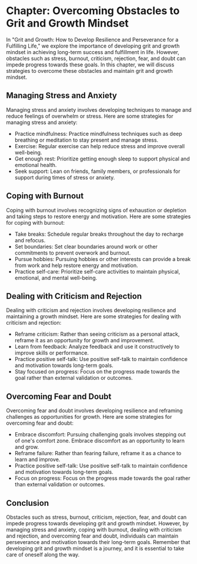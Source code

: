 Chapter: Overcoming Obstacles to Grit and Growth Mindset
========================================================

In "Grit and Growth: How to Develop Resilience and Perseverance for a Fulfilling Life," we explore the importance of developing grit and growth mindset in achieving long-term success and fulfillment in life. However, obstacles such as stress, burnout, criticism, rejection, fear, and doubt can impede progress towards these goals. In this chapter, we will discuss strategies to overcome these obstacles and maintain grit and growth mindset.

Managing Stress and Anxiety
---------------------------

Managing stress and anxiety involves developing techniques to manage and reduce feelings of overwhelm or stress. Here are some strategies for managing stress and anxiety:

* Practice mindfulness: Practice mindfulness techniques such as deep breathing or meditation to stay present and manage stress.
* Exercise: Regular exercise can help reduce stress and improve overall well-being.
* Get enough rest: Prioritize getting enough sleep to support physical and emotional health.
* Seek support: Lean on friends, family members, or professionals for support during times of stress or anxiety.

Coping with Burnout
-------------------

Coping with burnout involves recognizing signs of exhaustion or depletion and taking steps to restore energy and motivation. Here are some strategies for coping with burnout:

* Take breaks: Schedule regular breaks throughout the day to recharge and refocus.
* Set boundaries: Set clear boundaries around work or other commitments to prevent overwork and burnout.
* Pursue hobbies: Pursuing hobbies or other interests can provide a break from work and help restore energy and motivation.
* Practice self-care: Prioritize self-care activities to maintain physical, emotional, and mental well-being.

Dealing with Criticism and Rejection
------------------------------------

Dealing with criticism and rejection involves developing resilience and maintaining a growth mindset. Here are some strategies for dealing with criticism and rejection:

* Reframe criticism: Rather than seeing criticism as a personal attack, reframe it as an opportunity for growth and improvement.
* Learn from feedback: Analyze feedback and use it constructively to improve skills or performance.
* Practice positive self-talk: Use positive self-talk to maintain confidence and motivation towards long-term goals.
* Stay focused on progress: Focus on the progress made towards the goal rather than external validation or outcomes.

Overcoming Fear and Doubt
-------------------------

Overcoming fear and doubt involves developing resilience and reframing challenges as opportunities for growth. Here are some strategies for overcoming fear and doubt:

* Embrace discomfort: Pursuing challenging goals involves stepping out of one's comfort zone. Embrace discomfort as an opportunity to learn and grow.
* Reframe failure: Rather than fearing failure, reframe it as a chance to learn and improve.
* Practice positive self-talk: Use positive self-talk to maintain confidence and motivation towards long-term goals.
* Focus on progress: Focus on the progress made towards the goal rather than external validation or outcomes.

Conclusion
----------

Obstacles such as stress, burnout, criticism, rejection, fear, and doubt can impede progress towards developing grit and growth mindset. However, by managing stress and anxiety, coping with burnout, dealing with criticism and rejection, and overcoming fear and doubt, individuals can maintain perseverance and motivation towards their long-term goals. Remember that developing grit and growth mindset is a journey, and it is essential to take care of oneself along the way.
